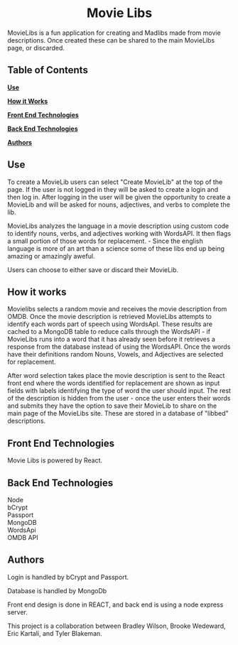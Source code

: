 <div align="center"><h1>Movie Libs</h1></div>

MovieLibs is a fun application for creating and Madlibs made from movie descriptions. Once created these can be shared to the main MovieLibs page, or discarded.

## Table of Contents

[**Use**](#use)

[**How it Works**](#How-it-works)

[**Front End Technologies**](#Front-End-Technologies)

[**Back End Technologies**](#Back-End-Technologies)

[**Authors**](#Authors)

## Use ##
To create a MovieLib users can select "Create MovieLib" at the top of the page. If the user is not logged in they will be asked to create a login and then log in. After logging in the user will be given the opportunity to create a MovieLib and will be asked for nouns, adjectives, and verbs to complete the lib.

MovieLibs analyzes the language in a movie description using custom code to identify nouns, verbs, and adjectives working with WordsAPI. It then flags a small portion of those words for replacement. - Since the english language is more of an art than a science some of these libs end up being amazing or amazingly aweful. 

Users can choose to either save or discard their MovieLib.

## How it works ##
Movielibs selects a random movie and receives the movie description from OMDB. Once the movie description is retrieved MovieLibs attempts to identify each words part of speech using WordsApI. These results are cached to a MongoDB table to reduce calls through the WordsAPI - if MovieLibs runs into a word that it has already seen before it retrieves a response from the database instead of using the WordsAPI. Once the words have their definitions random Nouns, Vowels, and Adjectives are selected for replacement.

After word selection takes place the movie description is sent to the React front end where the words identified for replacement are shown as input fields with labels identifying the type of word the user should input. The rest of the description is hidden from the user - once the user enters their words and submits they have the option to save their MovieLib to share on the main page of the MovieLibs site. These are stored in a database of "libbed" descriptions.


## Front End Technologies ##
Movie Libs is powered by React.

## Back End Technologies ##
Node<br>
bCrypt<br>
Passport<br>
MongoDB<br>
WordsApi<br>
OMDB API<br>


## Authors ##

Login is handled by bCrypt and Passport.

Database is handled by MongoDb

Front end design is done in REACT, and back end is using a node express server.

This project is a collaboration between Bradley Wilson, Brooke Wedeward, Eric Kartali, and Tyler Blakeman.
